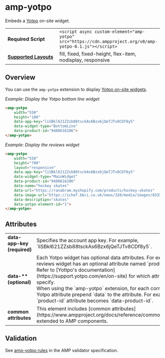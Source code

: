 <!--
Copyright 2018 The AMP HTML Authors. All Rights Reserved.

Licensed under the Apache License, Version 2.0 (the "License");
you may not use this file except in compliance with the License.
You may obtain a copy of the License at

      http://www.apache.org/licenses/LICENSE-2.0

Unless required by applicable law or agreed to in writing, software
distributed under the License is distributed on an "AS-IS" BASIS,
WITHOUT WARRANTIES OR CONDITIONS OF ANY KIND, either express or implied.
See the License for the specific language governing permissions and
limitations under the License.
-->

# amp-yotpo

Embeds a <a href="https://support.yotpo.com/en/on-site/reviews-widget">Yotpo</a> on-site widget.

<table>
  <tr>
    <td width="40%"><strong>Required Script</strong></td>
    <td><code>&lt;script async custom-element="amp-yotpo" src="https://cdn.ampproject.org/v0/amp-yotpo-0.1.js">&lt;/script></code></td>
  </tr>
  <tr>
    <td class="col-fourty"><strong><a href="https://www.ampproject.org/docs/guides/responsive/control_layout.html">Supported Layouts</a></strong></td>
    <td>fill, fixed, fixed-height, flex-item, nodisplay, responsive</td>
  </tr>
</table>

## Overview

You can use the `amp-yotpo` extension to display [Yotpo on-site widgets](https://support.yotpo.com/en/on-site/reviews-widget).

*Example: Display the Yotpo bottom line widget*

```html
<amp-yotpo
    width="550"
    height="100"
    data-app-key="liSBkl621ZZsb88tsckAs6Bzx6jQeTJTv8CDf8y5"
    data-widget-type="BottomLine"
    data-product-id="9408616206">
</amp-yotpo>
```

*Example: Display the reviews widget*

```html
<amp-yotpo
    width="550"
    height="700"
    layout="responsive"
    data-app-key="liSBkl621ZZsb88tsckAs6Bzx6jQeTJTv8CDf8y5"
    data-widget-type="MainWidget"
    data-product-id="9408616206"
    data-name="hockey skates"
    data-url="https://ranabram.myshopify.com/products/hockey-skates"
    data-image-url="https://ichef.bbci.co.uk/news/320/media/images/83351000/jpg/_83351965_explorer273lincolnshirewoldssouthpicturebynicholassilkstone.jpg"
    data-descriptipn="skates"
    data-yotpo-element-id="1">
</amp-yotpo>
```

## Attributes

<table class="ad-m-table-listing">
  <tr>
    <td width="40%"><strong>data-app-key (required)</strong></td>
    <td>Specifies the account app key. For example, `liSBkl621ZZsb88tsckAs6Bzx6jQeTJTv8CDf8y5`.</td>
  </tr>
  <tr>
    <td width="40%"><strong>data-** (optional)</strong></td>
    <td>Each Yotpo widget has optional data attributes. For example, the reviews widget has an optional attribute named `product-id`. Refer to [Yottpo's documentation](https://support.yotpo.com/en/on-site) for which attributes to specify.<br>
    When using the `amp-yotpo` extension, for each corresponding Yotpo attribute prepend `data` to the attribute. For example, the `product-id` attribute becomes `data-product-id`.
    </td>
  </tr>
  <tr>
    <td width="40%"><strong>common attributes</strong></td>
    <td>This element includes [common attributes](https://www.ampproject.org/docs/reference/common_attributes) extended to AMP components.</td>
  </tr>
</table>

## Validation

See [amp-yotpo rules](https://github.com/ampproject/amphtml/blob/master/extensions/amp-yotpo/validator-amp-yotpo.protoascii) in the AMP validator specification.
